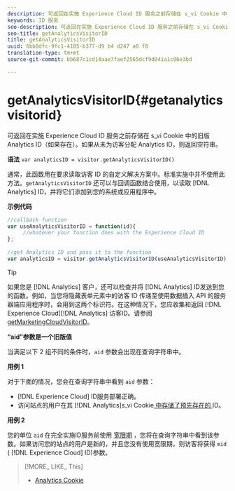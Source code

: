 ```yaml
---
description: 可返回在实施 Experience Cloud ID 服务之前存储在 s_vi Cookie 中的旧版 Analytics ID（如果存在）。如果从未为访客分配 Analytics ID，则返回空符串。
keywords: ID 服务
seo-description: 可返回在实施 Experience Cloud ID 服务之前存储在 s_vi Cookie 中的旧版 Analytics ID（如果存在）。如果从未为访客分配 Analytics ID，则返回空符串。
seo-title: getAnalyticsVisitorID
title: getAnalyticsVisitorID
uuid: 6bb8dfc-9fc1-4105-b377-d9 b4 d247 a0 f8
translation-type: tm+mt
source-git-commit: bb687c1cd14aae7faef2565dcf9d041a1c06e3bd

---
```



# getAnalyticsVisitorID{#getanalyticsvisitorid}

可返回在实施 Experience Cloud ID 服务之前存储在 s_vi Cookie 中的旧版 Analytics ID（如果存在）。如果从未为访客分配 Analytics ID，则返回空符串。

**语法** `var analyticsID = visitor.getAnalyticsVisitorID()`

通常，此函数用在要求读取访客 ID 的自定义解决方案中。标准实施中并不使用此方法。`getAnalyticsVisitorID` 还可以与回调函数结合使用，以读取 [!DNL Analytics] ID，并将它们添加到您的系统或应用程序中。

**示例代码**

```js
//callback function 
var useAnalyticsVisitorID = function(id){ 
     //whatever your function does with the Experience Cloud ID 
}; 
 
//get Analytics ID and pass it to the function 
var analyticsID = visitor.getAnalyticsVisitorID(useAnalyticsVisitorID)
```

>[!TIP]
>
>如果您是 [!DNL Analytics] 客户，还可以检查并将 [!DNL Analytics] ID发送到您的函数。例如，当您将隐藏表单元素中的访客 ID 传递至使用数据插入 API 的服务器端应用程序时，会用到这两个标识符。在这种情况下，您应收集和返回 [!DNL Experience Cloud][!DNL Analytics] 访客ID。请参阅 [getMarketingCloudVisitorID](../../mcvid-library/mcvid-get-set/mcvid-getmcvid.md)。

**“aid”参数是一个旧版值**

当满足以下 2 组不同的条件时，`aid` 参数会出现在查询字符串中。

**用例 1**

对于下面的情况，您会在查询字符串中看到 `aid` 参数：

* [!DNL Experience Cloud] ID服务部署正确。
* 访问站点的用户在其 [!DNL Analytics]s_vi Cookie[ 中存储了预先存在的 ](https://marketing.adobe.com/resources/help/en_US/whitepapers/cookies/?f=cookies_analytics.html) ID。

**用例 2**

您的单位 `aid` 在完全实施ID服务前使用 [宽限期](../../mcvid-reference/mcvid-analytics-reference/mcvid-grace-period.md) ，您将在查询字符串中看到该参数。如果访问您的站点的用户是新的，并且您没有使用宽限期，则访客将获得 `mid` ( [!DNL Experience Cloud] ID)参数。

>[!MORE_ LIKE_ This]
>
>* [Analytics Cookie](https://marketing.adobe.com/resources/help/en_US/whitepapers/cookies/cookies_analytics.html)

